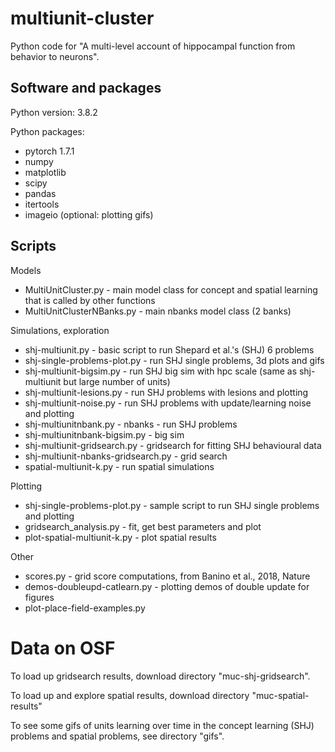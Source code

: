 # multiunit-cluster

Python code for "A multi-level account of hippocampal function from behavior to neurons".

## Software and packages

Python version: 3.8.2

Python packages:
- pytorch 1.7.1
- numpy
- matplotlib
- scipy
- pandas
- itertools
- imageio (optional: plotting gifs)

## Scripts

Models
- MultiUnitCluster.py - main model class for concept and spatial learning that is called by other functions
- MultiUnitClusterNBanks.py - main nbanks model class (2 banks)

Simulations, exploration
- shj-multiunit.py - basic script to run Shepard et al.'s (SHJ) 6 problems
- shj-single-problems-plot.py - run SHJ single problems, 3d plots and gifs
- shj-multiunit-bigsim.py - run SHJ big sim with hpc scale (same as shj-multiunit but large number of units)
- shj-multiunit-lesions.py - run SHJ problems with lesions and plotting
- shj-multiunit-noise.py - run SHJ problems with update/learning noise and plotting
- shj-multiunitnbank.py - nbanks - run SHJ problems
- shj-multiunitnbank-bigsim.py - big sim
- shj-multiunit-gridsearch.py - gridsearch for fitting SHJ behavioural data
- shj-multiunit-nbanks-gridsearch.py - grid search
- spatial-multiunit-k.py - run spatial simulations 

Plotting
- shj-single-problems-plot.py - sample script to run SHJ single problems and plotting
- gridsearch_analysis.py - fit, get best parameters and plot
- plot-spatial-multiunit-k.py - plot spatial results

Other
- scores.py - grid score computations, from Banino et al., 2018, Nature
- demos-doubleupd-catlearn.py - plotting demos of double update for figures
- plot-place-field-examples.py


# Data on OSF
To load up gridsearch results, download directory "muc-shj-gridsearch".

To load up and explore spatial results, download directory "muc-spatial-results"

To see some gifs of units learning over time in the concept learning (SHJ) problems and spatial problems, see directory "gifs".
